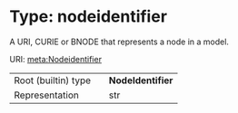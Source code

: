 
# Type: nodeidentifier

A URI, CURIE or BNODE that represents a node in a model.

URI: [meta:Nodeidentifier](https://w3id.org/linkml/Nodeidentifier)

|  |  |  |
| --- | --- | --- |
| Root (builtin) type | | **NodeIdentifier** |
| Representation | | str |
